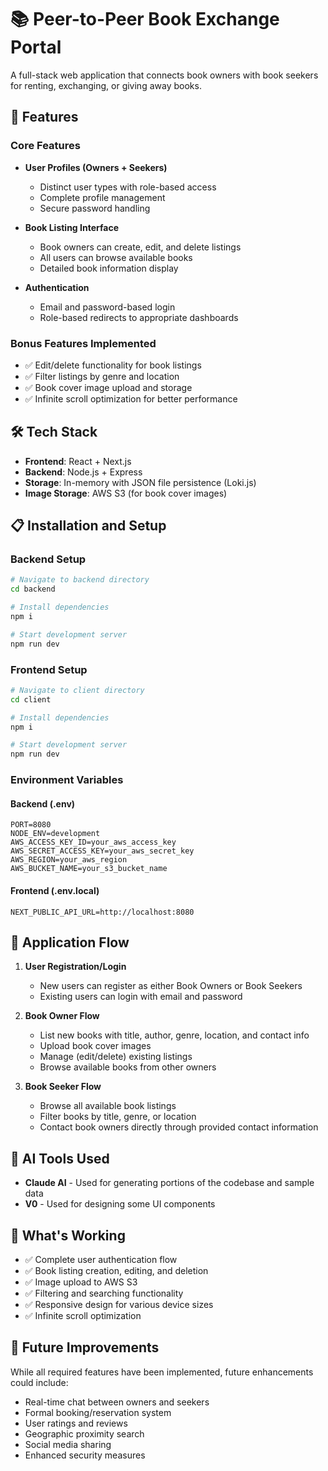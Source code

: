 # 📚 Peer-to-Peer Book Exchange Portal

A full-stack web application that connects book owners with book seekers for renting, exchanging, or giving away books.

## 🚀 Features

### Core Features
- **User Profiles (Owners + Seekers)**
  - Distinct user types with role-based access
  - Complete profile management
  - Secure password handling

- **Book Listing Interface**
  - Book owners can create, edit, and delete listings
  - All users can browse available books
  - Detailed book information display

- **Authentication**
  - Email and password-based login
  - Role-based redirects to appropriate dashboards

### Bonus Features Implemented
- ✅ Edit/delete functionality for book listings
- ✅ Filter listings by genre and location
- ✅ Book cover image upload and storage
- ✅ Infinite scroll optimization for better performance

## 🛠️ Tech Stack

- **Frontend**: React + Next.js
- **Backend**: Node.js + Express
- **Storage**: In-memory with JSON file persistence (Loki.js)
- **Image Storage**: AWS S3 (for book cover images)

## 📋 Installation and Setup

### Backend Setup
```bash
# Navigate to backend directory
cd backend

# Install dependencies
npm i

# Start development server
npm run dev
```

### Frontend Setup
```bash
# Navigate to client directory
cd client

# Install dependencies
npm i

# Start development server
npm run dev
```

### Environment Variables

#### Backend (.env)
```
PORT=8080
NODE_ENV=development
AWS_ACCESS_KEY_ID=your_aws_access_key
AWS_SECRET_ACCESS_KEY=your_aws_secret_key
AWS_REGION=your_aws_region
AWS_BUCKET_NAME=your_s3_bucket_name
```

#### Frontend (.env.local)
```
NEXT_PUBLIC_API_URL=http://localhost:8080
```

## 📱 Application Flow

1. **User Registration/Login**
   - New users can register as either Book Owners or Book Seekers
   - Existing users can login with email and password

2. **Book Owner Flow**
   - List new books with title, author, genre, location, and contact info
   - Upload book cover images
   - Manage (edit/delete) existing listings
   - Browse available books from other owners

3. **Book Seeker Flow**
   - Browse all available book listings
   - Filter books by title, genre, or location
   - Contact book owners directly through provided contact information

## 🧠 AI Tools Used

- **Claude AI** - Used for generating portions of the codebase and sample data
- **V0** - Used for designing some UI components

## 🧪 What's Working

- ✅ Complete user authentication flow
- ✅ Book listing creation, editing, and deletion
- ✅ Image upload to AWS S3
- ✅ Filtering and searching functionality
- ✅ Responsive design for various device sizes
- ✅ Infinite scroll optimization

## 🚧 Future Improvements

While all required features have been implemented, future enhancements could include:

- Real-time chat between owners and seekers
- Formal booking/reservation system
- User ratings and reviews
- Geographic proximity search
- Social media sharing
- Enhanced security measures

